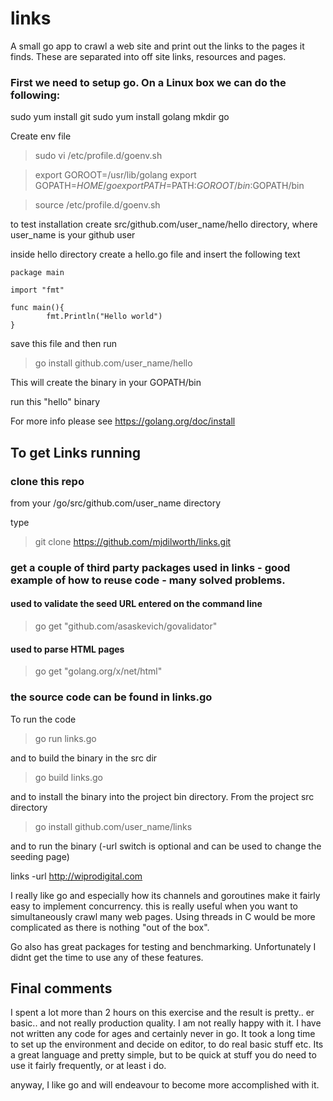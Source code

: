 # links
A small go app to crawl a web site and print out the links to the pages it finds. These are separated into off site links, resources and pages.
### First we need to setup go.  On a Linux box we can do the following:
sudo yum install git
sudo yum install golang
mkdir go

Create env file
>sudo vi /etc/profile.d/goenv.sh

>export GOROOT=/usr/lib/golang
>export GOPATH=$HOME/go
>export PATH=$PATH:$GOROOT/bin:$GOPATH/bin

>source /etc/profile.d/goenv.sh

to test installation
create src/github.com/user_name/hello directory, where user_name is your github user

inside hello directory create a hello.go file and insert the following text

```
package main

import "fmt"

func main(){
        fmt.Println("Hello world")
}
```

save this file and then run 

>go install github.com/user_name/hello

This will create the binary in your GOPATH/bin

run this "hello" binary

For more info please see https://golang.org/doc/install

## To get Links running
### clone this repo

from your /go/src/github.com/user_name directory

type

>git clone https://github.com/mjdilworth/links.git

### get a couple of third party packages used in links - good example of how to reuse code - many solved problems.
#### used to validate the seed URL entered on the command line
>go get "github.com/asaskevich/govalidator"

#### used to parse HTML pages
>go get "golang.org/x/net/html"

### the source code can be found in links.go
To run the code
>go run links.go

and to build the binary in the src dir
>go build links.go

and to install the binary into the project bin directory. From the project src directory
>go install github.com/user_name/links 

and to run the binary (-url switch is optional and can be used to change the seeding page)

links -url http://wiprodigital.com

I really like go and especially how its channels and goroutines make it fairly easy to implement concurrency. this is really useful when you want to simultaneously crawl many web pages.  Using threads in C would be more complicated as there is nothing "out of the box".

Go also has great packages for testing and benchmarking. Unfortunately I didnt get the time to use any of these features.

## Final comments
I spent a lot more than 2 hours on this exercise and the result is pretty.. er basic.. and not really production quality.  I am not really happy with it. I have not written any code for ages and certainly never in go. It took a long time to set up the environment and decide on editor, to do real basic stuff  etc. Its a great language and pretty simple, but to be quick at stuff you do need to use it fairly frequently, or at least i do.

anyway, I like go and will endeavour to become more accomplished with it.
